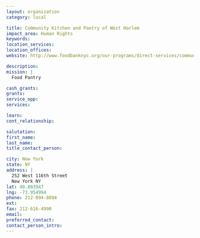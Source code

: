 ```yaml
---
layout: organization
category: local

title: Community Kitchen and Pantry of West Harlem
impact_area: Human Rights
keywords: 
location_services: 
location_offices: 
website: http://www.foodbanknyc.org/our-programs/direct-services/community-kitchen

description: 
mission: |
  Food Pantry

cash_grants: 
grants: 
service_opp: 
services: 

learn: 
cont_relationship: 

salutation: 
first_name: 
last_name: 
title_contact_person: 

city: New York
state: NY
address: |
  252 West 116th Street  
  New York NY 
lat: 40.803947
lng: -73.954994
phone: 212-894-8094
ext: 
fax: 212-616-4990
email: 
preferred_contact: 
contact_person_intro: 
---
```

